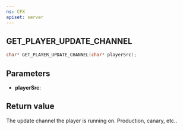 ```yaml
---
ns: CFX
apiset: server
---
```

## GET_PLAYER_UPDATE_CHANNEL

```c
char* GET_PLAYER_UPDATE_CHANNEL(char* playerSrc);
```


## Parameters
* **playerSrc**: 

## Return value
The update channel the player is running on.
Production, canary, etc..